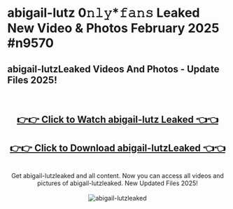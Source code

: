 # abigail-lutz 0𝚗𝚕𝚢*𝚏𝚊𝚗𝚜 Leaked New Video & Photos February 2025 #n9570

<h2>abigail-lutzLeaked Videos And Photos - Update Files 2025!</h2>
<br>
<div align="center">
<h2><a href="https://mediaupload.pro?title=abigail-lutz&ref=11F" rel="nofollow">👉👉 Click to Watch abigail-lutz Leaked 👈👈</a></h2>
<h2><a href="https://mediaupload.pro?title=abigail-lutz&ref=11F" rel="nofollow">👉👉 Click to Download abigail-lutzLeaked 👈👈</a></h2>
<br>
Get abigail-lutzleaked and all content. Now you can access all videos and pictures of abigail-lutzleaked. New Updated Files 2025!
<br>
<br>
<a href="https://mediaupload.pro?title=abigail-lutz&ref=11F" rel="nofollow" data-target="animated-image.originalLink"><img src="https://i.ibb.co/Gkj2r4b/banner.png" alt="abigail-lutzleaked" style="max-width: 100%; display: inline-block;" data-target="animated-image.originalImage"></a>
</div>
<br>


